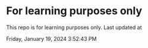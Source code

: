 # For learning purposes only
This repo is for learning purposes only.
Last updated at

Friday, January 19, 2024 3:52:43 PM

